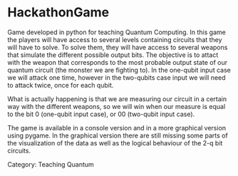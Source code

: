 # HackathonGame

Game developed in python for teaching Quantum Computing. In this game the players will have access to several levels containing circuits 
that they will have to solve. To solve them, they will have access to several weapons that simulate the different possible output bits.
The objective is to attact with the weapon that corresponds to the most probable output state of our quantum circuit (the monster we are fighting to). In the one-qubit input case we will attack one time, however in the two-qubits case input we will need to attack twice, once for each qubit. 

What is actually happening is that we are measuring our circuit in a certain way with the different weapons, so we will win when our measure is equal to the bit 0 (one-qubit input case), or 00 (two-qubit input case). 

The game is available in a console version and in a more graphical version using pygame. In the graphical version there are still missing
some parts of the visualization of the data as well as the logical behaviour of the 2-q bit circuits.

Category: Teaching Quantum

